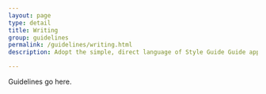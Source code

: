 ```yaml
---
layout: page
type: detail
title: Writing
group: guidelines
permalink: /guidelines/writing.html
description: Adopt the simple, direct language of Style Guide Guide apps

---
```


Guidelines go here.

